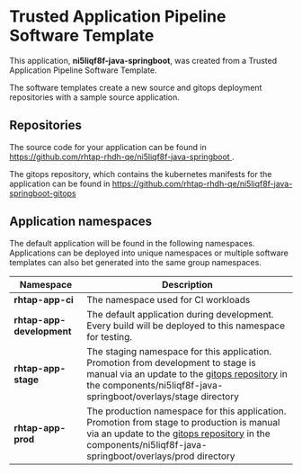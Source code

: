 # Trusted Application Pipeline Software Template

This application, **ni5liqf8f-java-springboot**, was created from a Trusted Application Pipeline Software Template.

The software templates create a new source and gitops deployment repositories with a sample source application. 

## Repositories

The source code for your application can be found in [https://github.com/rhtap-rhdh-qe/ni5liqf8f-java-springboot ](https://github.com/rhtap-rhdh-qe/ni5liqf8f-java-springboot ).
 
The gitops repository, which contains the kubernetes manifests for the application can be found in 
[https://github.com/rhtap-rhdh-qe/ni5liqf8f-java-springboot-gitops ](https://github.com/rhtap-rhdh-qe/ni5liqf8f-java-springboot-gitops ) 

## Application namespaces 

The default application will be found in the following namespaces. Applications can be deployed into unique namespaces or multiple software templates can also bet generated into the same group namespaces.  

|  Namespace   |  Description   |  
| -------- | -------- |
| **rhtap-app-ci** | The namespace used for CI workloads |
| **rhtap-app-development** | The default application during development. Every build will be deployed to this namespace for testing. |
| **rhtap-app-stage** | The staging namespace for this application. Promotion from development to stage is manual via an update to the [gitops repository](https://github.com/rhtap-rhdh-qe/ni5liqf8f-java-springboot-gitops ) in the components/ni5liqf8f-java-springboot/overlays/stage directory |
| **rhtap-app-prod** | The production namespace for this application. Promotion from stage to production is manual via an update to the [gitops repository](https://github.com/rhtap-rhdh-qe/ni5liqf8f-java-springboot-gitops ) in the components/ni5liqf8f-java-springboot/overlays/prod directory |